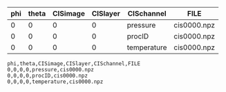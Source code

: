 
|phi|theta|CISimage|CISlayer|CISchannel|FILE
|-|-|-|-|-|-|
|0|0|0|0|pressure|cis0000.npz|
|0|0|0|0|procID|cis0000.npz|
|0|0|0|0|temperature|cis0000.npz|

```
phi,theta,CISimage,CISlayer,CISchannel,FILE
0,0,0,0,pressure,cis0000.npz
0,0,0,0,procID,cis0000.npz
0,0,0,0,temperature,cis0000.npz
```
